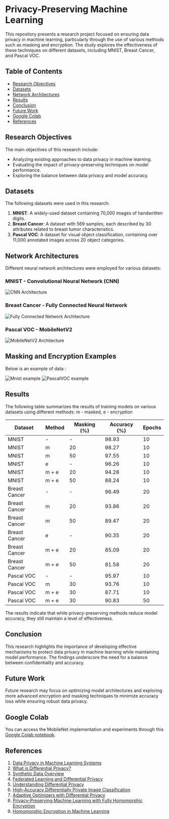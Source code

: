 # Privacy-Preserving Machine Learning

This repository presents a research project focused on ensuring data privacy in machine learning, particularly through the use of various methods such as masking and encryption. The study explores the effectiveness of these techniques on different datasets, including MNIST, Breast Cancer, and Pascal VOC.

## Table of Contents

- [Research Objectives](#research-objectives)
- [Datasets](#datasets)
- [Network Architectures](#network-architectures)
- [Results](#results)
- [Conclusion](#conclusion)
- [Future Work](#future-work)
- [Google Colab](#google-colab)
- [References](#references)

## Research Objectives

The main objectives of this research include:

- Analyzing existing approaches to data privacy in machine learning.
- Evaluating the impact of privacy-preserving techniques on model performance.
- Exploring the balance between data privacy and model accuracy.

## Datasets

The following datasets were used in this research:

1. **MNIST**: A widely-used dataset containing 70,000 images of handwritten digits.
2. **Breast Cancer**: A dataset with 569 samples, each described by 30 attributes related to breast tumor characteristics.
3. **Pascal VOC**: A dataset for visual object classification, containing over 11,000 annotated images across 20 object categories.

## Network Architectures

Different neural network architectures were employed for various datasets:

### MNIST - Convolutional Neural Network (CNN)

![CNN Architecture](arch_images/mnist.png)

### Breast Cancer - Fully Connected Neural Network

![Fully Connected Network Architecture](arch_images/breast_cancer.png)

### Pascal VOC - MobileNetV2

![MobileNetV2 Architecture](arch_images/mobilenet.png)

## Masking and Encryption Examples

Below is an example of data :

![Mnist example](arch_images/mnist_examples.png)
![PascalVOC example](arch_images/pascalvoc_example.png)

## Results
The following table summarizes the results of training models on various datasets using different methods:
m - masked, e - encryption

| Dataset       | Method      | Masking (%) | Accuracy (%) | Epochs |
|---------------|-------------|-------------|--------------|--------|
| MNIST         | -           | -           | 98.93        | 10     |
| MNIST         | m           | 20          | 98.27        | 10     |
| MNIST         | m           | 50          | 97.55        | 10     |
| MNIST         | e           | -           | 96.26        | 10     |
| MNIST         | m + e       | 20          | 94.28        | 10     |
| MNIST         | m + e       | 50          | 88.24        | 10     |
| Breast Cancer | -           | -           | 96.49        | 20     |
| Breast Cancer | m           | 20          | 93.86        | 20     |
| Breast Cancer | m           | 50          | 89.47        | 20     |
| Breast Cancer | e           | -           | 90.35        | 20     |
| Breast Cancer | m + e       | 20          | 85.09        | 20     |
| Breast Cancer | m + e       | 50          | 81.58        | 20     |
| Pascal VOC    | -           | -           | 95.97        | 10     |
| Pascal VOC    | m           | 30          | 93.76        | 10     |
| Pascal VOC    | m + e       | 30          | 87.71        | 10     |
| Pascal VOC    | m + e       | 30          | 90.83        | 50     |

The results indicate that while privacy-preserving methods reduce model accuracy, they still maintain a level of effectiveness.

## Conclusion

This research highlights the importance of developing effective mechanisms to protect data privacy in machine learning while maintaining model performance. The findings underscore the need for a balance between confidentiality and accuracy.

## Future Work

Future research may focus on optimizing model architectures and exploring more advanced encryption and masking techniques to minimize accuracy loss while ensuring robust data privacy.

## Google Colab

You can access the MobileNet implementation and experiments through this [Google Colab notebook](https://colab.research.google.com/drive/1CWMkiVRJJ3ZaNylNCFYXs5D65IV6rJTo?usp=sharing).

## References

1. [Data Privacy in Machine Learning Systems](https://www.sciencedirect.com/science/article/pii/S0167404823005151#se0010)
2. [What is Differential Privacy?](https://www.statice.ai/post/what-is-differential-privacy-definition-mechanismsexamples#:~:text=Differential%20privacy%20is%20a%20mathematical,any%20individual%20in%20the%20dataset.)
3. [Synthetic Data Overview](https://www.edps.europa.eu/press-publications/publications/techsonar/synthetic-data_en#:~:text=Synthetic%20data%20is%20artificial%20data,undergoing%20the%20same%20statistical%20analysis.)
4. [Federated Learning and Differential Privacy](https://blog.openmined.org/untitled-3/)
5. [Understanding Differential Privacy](https://www.unite.ai/ru/what-is-differential-privacy/)
6. [High-Accuracy Differentially Private Image Classification](https://deepmind.google/discover/blog/unlocking-high-accuracy-differentially-private-image-classification-through-scale/)
7. [Adaptive Optimizers with Differential Privacy](https://twitter.com/litian0331/status/1548867175502323712)
8. [Privacy-Preserving Machine Learning with Fully Homomorphic Encryption](https://arxiv.org/abs/2106.07229)
9. [Homomorphic Encryption in Machine Learning](https://blog.openmined.org/ckks-homomorphic-encryption-pytorch-pysyft-seal/)
